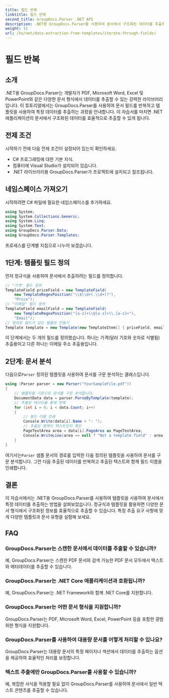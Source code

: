 ```yaml
---
title: 필드 반복
linktitle: 필드 반복
second_title: GroupDocs.Parser .NET API
description: .NET용 GroupDocs.Parser를 사용하여 문서에서 구조화된 데이터를 추출하는 방법을 알아보세요. 문서 데이터 추출 기능으로 .NET 애플리케이션을 강화하세요.
weight: 11
url: /ko/net/data-extraction-from-templates/iterate-through-fields/
---
```


# 필드 반복

## 소개
.NET용 GroupDocs.Parser는 개발자가 PDF, Microsoft Word, Excel 및 PowerPoint와 같은 다양한 문서 형식에서 데이터를 추출할 수 있는 강력한 라이브러리입니다. 이 튜토리얼에서는 GroupDocs.Parser를 사용하여 문서 필드를 반복하고 템플릿을 사용하여 특정 데이터를 추출하는 과정을 안내합니다. 이 자습서를 마치면 .NET 애플리케이션의 문서에서 구조화된 데이터를 효율적으로 추출할 수 있게 됩니다.
## 전제 조건
시작하기 전에 다음 전제 조건이 설정되어 있는지 확인하세요.
- C# 프로그래밍에 대한 기본 지식.
- 컴퓨터에 Visual Studio가 설치되어 있습니다.
- .NET 라이브러리용 GroupDocs.Parser가 프로젝트에 설치되고 참조됩니다.

## 네임스페이스 가져오기
시작하려면 C# 파일에 필요한 네임스페이스를 추가하세요.
```csharp
using System;
using System.Collections.Generic;
using System.Linq;
using System.Text;
using GroupDocs.Parser.Data;
using GroupDocs.Parser.Templates;
```
프로세스를 단계별 지침으로 나누어 보겠습니다.
## 1단계: 템플릿 필드 정의
먼저 정규식을 사용하여 문서에서 추출하려는 필드를 정의합니다.
```csharp
// "가격" 필드 정의
TemplateField priceField = new TemplateField(
    new TemplateRegexPosition("\\$\\d+(.\\d+)?"),
    "Price");
// "이메일" 필드 정의
TemplateField emailField = new TemplateField(
    new TemplateRegexPosition("[a-z]+\\@[a-z]+\\.[a-z]+"),
    "Email");
// 정의된 필드가 있는 템플릿 만들기
Template template = new Template(new TemplateItem[] { priceField, emailField });
```
이 단계에서는 두 개의 필드를 정의했습니다. 하나는 가격(달러 기호와 숫자로 식별됨) 추출용이고 다른 하나는 이메일 주소 추출용입니다.
## 2단계: 문서 분석
 다음으로`Parser` 정의된 템플릿을 사용하여 문서를 구문 분석하는 클래스입니다.
```csharp
using (Parser parser = new Parser("YourSampleFile.pdf"))
{
    // 템플릿을 기준으로 문서를 구문 분석합니다.
    DocumentData data = parser.ParseByTemplate(template);
    // 추출된 데이터를 통해 반복
    for (int i = 0; i < data.Count; i++)
    {
        // 필드 이름 인쇄
        Console.Write(data[i].Name + ": ");
        // 추출된 영역이 텍스트인지 확인
        PageTextArea area = data[i].PageArea as PageTextArea;
        Console.WriteLine(area == null ? "Not a template field" : area.Text);
    }
}
```
 여기서는`Parser` 샘플 문서의 경로를 입력한 다음 정의된 템플릿을 사용하여 문서를 구문 분석합니다. 그런 다음 추출된 데이터를 반복하고 추출된 텍스트와 함께 필드 이름을 인쇄합니다.
## 결론
이 자습서에서는 .NET용 GroupDocs.Parser를 사용하여 템플릿을 사용하여 문서에서 특정 데이터를 추출하는 방법을 살펴보았습니다. 정규식과 템플릿을 활용하면 다양한 문서 형식에서 구조화된 정보를 효율적으로 추출할 수 있습니다. 특정 추출 요구 사항에 맞게 다양한 템플릿과 문서 유형을 실험해 보세요.

## FAQ
### GroupDocs.Parser는 스캔한 문서에서 데이터를 추출할 수 있습니까?
예, GroupDocs.Parser는 스캔한 PDF 문서와 검색 가능한 PDF 문서 모두에서 텍스트와 메타데이터를 추출할 수 있습니다.
### GroupDocs.Parser는 .NET Core 애플리케이션과 호환됩니까?
예, GroupDocs.Parser는 .NET Framework와 함께 .NET Core를 지원합니다.
### GroupDocs.Parser는 어떤 문서 형식을 지원합니까?
GroupDocs.Parser는 PDF, Microsoft Word, Excel, PowerPoint 등을 포함한 광범위한 형식을 지원합니다.
### GroupDocs.Parser를 사용하여 대용량 문서를 어떻게 처리할 수 있나요?
GroupDocs.Parser는 대용량 문서의 특정 페이지나 섹션에서 데이터를 추출하는 옵션을 제공하여 효율적인 처리를 보장합니다.
### 텍스트 추출에만 GroupDocs.Parser를 사용할 수 있습니까?
예, 복잡한 서식을 적용할 필요 없이 GroupDocs.Parser를 사용하여 문서에서 일반 텍스트 콘텐츠를 추출할 수 있습니다.